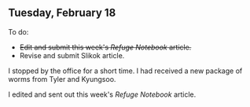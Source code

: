 
## Tuesday, February 18

To do:

* ~~Edit and submit this week's *Refuge Notebook* article.~~
* Revise and submit Slikok article.

I stopped by the office for a short time. I had received a new package of worms from Tyler and Kyungsoo.

I edited and sent out this week's *Refuge Notebook* article.

